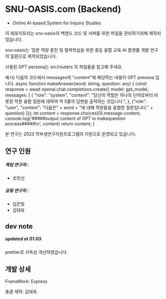 # SNU-OASIS.com (Backend)

- Online AI-based System for Inquiry Studies

이 레포지토리는 snu-oasis의 백엔드 코드 및 서버를 위한 파일을 관리하기위해 제작되었습니다.

snu-oasis는 '질문 역량 증진 및 협력학습을 위한 중등 융합 교육 AI 플랫폼 개발 연구의 일환으로 제작되었습니다.

사용된 GPT persona는 src/routers 의 파일들을 참고해 주세요.

예시) 다음의 코드에서 messages의 "content"에 해당하는 내용이 GPT presona 입니다.
async function makeAnswer(word: string, question: any) {
    const response = await openai.chat.completions.create({
        model: gpt_model,
        messages: [
          {
              "role": "system",
              "content": "당신의 역할은 하나의 단어로부터 비롯된 학문 융합 질문에 대하여 약 5줄의 답변을 출력하는 것입니다.",
          },
        {"role": "user", "content": "다음은" + word + "에 대해 학문들을 융합한 질문입니다." + question}
      ]});
      let content = response.choices[0].message.content;
      console.log('#####output content of GPT in makequestion process#####\n', content)
      return content;
}


본 연구는 2023 학부생연구지원프로그렘의 지원으로 운영되고 있습니다.

## 연구 인원

##### 책임 연구자 :

- 조민선

##### 공동 연구자 :

- 김은빛
- 김태욱

## dev note

##### updated at 01.03.

prettier로 가독성 개선하였습니다.

## 개발 상세

FrameWork:
Express

총괄 제작:
김태욱
